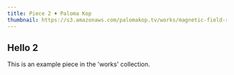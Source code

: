 ```yaml
---
title: Piece 2 ♦ Paloma Kop
thumbnail: https://s3.amazonaws.com/palomakop.tv/works/magnetic-field-recordings/thumbnail.jpg
---
```

## Hello 2

This is an example piece in the 'works' collection.